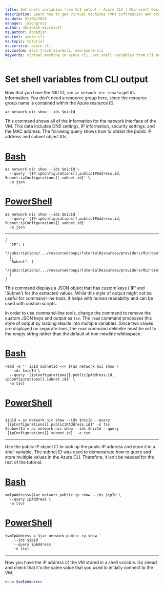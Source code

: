 ```yaml
---
title: Set shell variables from CLI output – Azure CLI | Microsoft Docs
description: Learn how to get virtual machines (VM) information and store results in an Azure CLI shell variable.
ms.date: 01/08/2024
manager: jasongroce
author: dbradish-microsoft
ms.author: dbradish
ms.tool: azure-cli
ms.topic: tutorial
ms.service: azure-cli
ms.custom: devx-track-azurecli, seo-azure-cli
keywords: virtual machine in azure cli, set shell variables from cli output 
---
```


# Set shell variables from CLI output

Now that you have the NIC ID, run `az network nic show` to get its information. You don't need a resource group here, since the resource group name is contained within the Azure resource ID.

```azurecli-interactive
az network nic show --ids $nicId
```

This command shows all of the information for the network interface of the VM. This data includes DNS settings, IP information, security settings, and the MAC address. The following query shows how to obtain the public IP address and subnet object IDs.

# [Bash](#tab/bash)

```azurecli-interactive
az network nic show --ids $nicId \
  --query '{IP:ipConfigurations[].publicIPAddress.id, Subnet:ipConfigurations[].subnet.id}' \
  -o json
```

# [PowerShell](#tab/powershell)

```azurecli-interactive
az network nic show --ids $nicId `
  --query '{IP:ipConfigurations[].publicIPAddress.id, Subnet:ipConfigurations[].subnet.id}' `
  -o json
```

---

```output
{
  "IP": [
    "/subscriptions/.../resourceGroups/TutorialResources/providers/Microsoft.Network/publicIPAddresses/TutorialVM1PublicIP"
  ],
  "Subnet": [
    "/subscriptions/.../resourceGroups/TutorialResources/providers/Microsoft.Network/virtualNetworks/TutorialVM1VNET/subnets/TutorialVM1Subnet"
  ]
}
```

This command displays a JSON object that has custom keys ('IP' and 'Subnet') for the extracted values. While this style of output might not be useful
for command-line tools, it helps with human readability and can be used with custom scripts.

In order to use command-line tools, change the command to remove the custom JSON keys and output as `tsv`. The `read` command processes this style of output by loading results into multiple variables. Since two values are displayed on separate lines, the `read` command
delimiter must be set to the empty string rather than the default of non-newline whitespace.

# [Bash](#tab/bash)

```azurecli-interactive
read -d '' ipId subnetId <<< $(az network nic show \
  --ids $nicId \
  --query '[ipConfigurations[].publicIpAddress.id, ipConfigurations[].subnet.id]' \
  -o tsv)
```

# [PowerShell](#tab/powershell)

```azurecli-interactive

$ipId = az network nic show --ids $nicId --query '[ipConfigurations[].publicIPAddress.id]' -o tsv
$subnetId = az network nic show --ids $nicId --query '[ipConfigurations[].subnet.id]' -o tsv
```

---

Use the public IP object ID to look up the public IP address and store it in a shell variable. The subnet ID was used to demonstrate how to query and store multiple values in the Azure CLI. Therefore, it isn't be needed for the rest of the tutorial.

# [Bash](#tab/bash)

```azurecli-interactive
vmIpAddress=$(az network public-ip show --ids $ipId \
  --query ipAddress \
  -o tsv)
```

# [PowerShell](#tab/powershell)

```azurecli-interactive
$vmIpAddress = $(az network public-ip show `
    --ids $ipId `
    --query ipAddress `
    -o tsv)
```

---

Now you have the IP address of the VM stored in a shell variable. Go ahead and check that it's the same value that you used to initially connect to the VM.

```bash
echo $vmIpAddress
```
